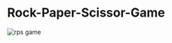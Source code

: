 # Rock-Paper-Scissor-Game

![rps game](https://user-images.githubusercontent.com/92370893/232849939-4324f4e3-5937-47a0-967f-9f6f67f9f117.png)
